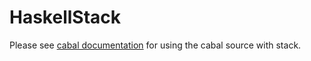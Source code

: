 # HaskellStack

Please see [cabal documentation](./cabal.md) for using the cabal source with stack.
